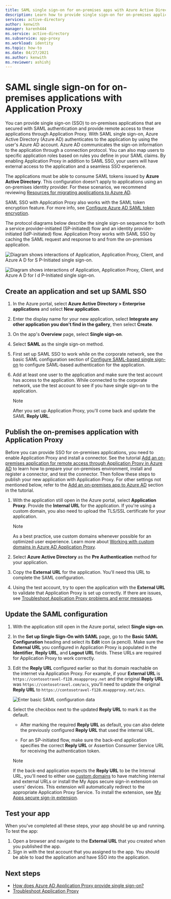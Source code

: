```yaml
---
title: SAML single sign-on for on-premises apps with Azure Active Directory Application Proxy
description: Learn how to provide single sign-on for on-premises applications that are secured with SAML authentication. Provide remote access to on-premises apps with Application Proxy.
services: active-directory
author: kenwith
manager: karenh444
ms.service: active-directory
ms.subservice: app-proxy
ms.workload: identity
ms.topic: how-to
ms.date: 04/27/2021
ms.author: kenwith
ms.reviewer: ashishj
---
```


# SAML single sign-on for on-premises applications with Application Proxy

You can provide single sign-on (SSO) to on-premises applications that are secured with SAML authentication and provide remote access to these applications through Application Proxy. With SAML single sign-on, Azure Active Directory (Azure AD) authenticates to the application by using the user's Azure AD account. Azure AD communicates the sign-on information to the application through a connection protocol. You can also map users to specific application roles based on rules you define in your SAML claims. By enabling Application Proxy in addition to SAML SSO, your users will have external access to the application and a seamless SSO experience.

The applications must be able to consume SAML tokens issued by **Azure Active Directory**. 
This configuration doesn't apply to applications using an on-premises identity provider. For these scenarios, we recommend reviewing [Resources for migrating applications to Azure AD](../manage-apps/migration-resources.md).

SAML SSO with Application Proxy also works with the SAML token encryption feature. For more info, see [Configure Azure AD SAML token encryption](../manage-apps/howto-saml-token-encryption.md).

The protocol diagrams below describe the single sign-on sequence for both a service provider-initiated (SP-initiated) flow and an identity provider-initiated (IdP-initiated) flow. Application Proxy works with SAML SSO by caching the SAML request and response to and from the on-premises application.

  ![Diagram shows interactions of Application, Application Proxy, Client, and Azure A D for S P-Initiated single sign-on.](./media/application-proxy-configure-single-sign-on-on-premises-apps/saml-sp-initiated-flow.png)

  ![Diagram shows interactions of Application, Application Proxy, Client, and Azure A D for I d P-Initiated single sign-on.](./media/application-proxy-configure-single-sign-on-on-premises-apps/saml-idp-initiated-flow.png)

## Create an application and set up SAML SSO

1. In the Azure portal, select **Azure Active Directory > Enterprise applications** and select **New application**.

2. Enter the display name for your new application, select **Integrate any other application you don't find in the gallery**, then select **Create**.

3. On the app's **Overview** page, select **Single sign-on**.

4. Select **SAML** as the single sign-on method.

5. First set up SAML SSO to work while on the corporate network, see the basic SAML configuration section of [Configure SAML-based single sign-on](../manage-apps/configure-saml-single-sign-on.md) to configure SAML-based authentication for the application.

6. Add at least one user to the application and make sure the test account has access to the application. While connected to the corporate network, use the test account to see if you have single sign-on to the application. 

   > [!NOTE]
   > After you set up Application Proxy, you'll come back and update the SAML **Reply URL**.

## Publish the on-premises application with Application Proxy

Before you can provide SSO for on-premises applications, you need to enable Application Proxy and install a connector. See the tutorial [Add an on-premises application for remote access through Application Proxy in Azure AD](application-proxy-add-on-premises-application.md) to learn how to prepare your on-premises environment, install and register a connector, and test the connector. Then follow these steps to publish your new application with Application Proxy. For other settings not mentioned below, refer to the [Add an on-premises app to Azure AD](application-proxy-add-on-premises-application.md#add-an-on-premises-app-to-azure-ad) section in the tutorial.

1. With the application still open in the Azure portal, select **Application Proxy**. Provide the **Internal URL** for the application. If you're using a custom domain, you also need to upload the TLS/SSL certificate for your application. 
   > [!NOTE]
   > As a best practice, use custom domains whenever possible for an optimized user experience. Learn more about [Working with custom domains in Azure AD Application Proxy](application-proxy-configure-custom-domain.md).

2. Select **Azure Active Directory** as the **Pre Authentication** method for your application.

3. Copy the **External URL** for the application. You'll need this URL to complete the SAML configuration.

4. Using the test account, try to open the application with the **External URL** to validate that Application Proxy is set up correctly. If there are issues, see [Troubleshoot Application Proxy problems and error messages](application-proxy-troubleshoot.md).

## Update the SAML configuration

1. With the application still open in the Azure portal, select **Single sign-on**. 

2. In the **Set up Single Sign-On with SAML** page, go to the **Basic SAML Configuration** heading and select its **Edit** icon (a pencil). Make sure the **External URL** you configured in Application Proxy is populated in the **Identifier**, **Reply URL**, and **Logout URL** fields. These URLs are required for Application Proxy to work correctly. 

3. Edit the **Reply URL** configured earlier so that its domain reachable on the internet via Application Proxy. For example, if your **External URL** is `https://contosotravel-f128.msappproxy.net` and the original **Reply URL** was `https://contosotravel.com/acs`, you'll need to update the original **Reply URL** to `https://contosotravel-f128.msappproxy.net/acs`.

    ![Enter basic SAML configuration data](./media/application-proxy-configure-single-sign-on-on-premises-apps/basic-saml-configuration.png)


4. Select the checkbox next to the updated **Reply URL** to mark it as the default.

   * After marking the required **Reply URL** as default, you can also delete the previously configured **Reply URL** that used the internal URL.

   * For an SP-initiated flow, make sure the back-end application specifies the correct **Reply URL** or Assertion Consumer Service URL for receiving the authentication token.

    > [!NOTE]
    > If the back-end application expects the **Reply URL** to be the Internal URL, you'll need to either use [custom domains](application-proxy-configure-custom-domain.md) to have matching internal and external URLs or install the My Apps secure sign-in extension on users' devices. This extension will automatically redirect to the appropriate Application Proxy Service. To install the extension, see [My Apps secure sign-in extension](https://support.microsoft.com/account-billing/sign-in-and-start-apps-from-the-my-apps-portal-2f3b1bae-0e5a-4a86-a33e-876fbd2a4510#download-and-install-the-my-apps-secure-sign-in-extension).
    
## Test your app

When you've completed all these steps, your app should be up and running. To test the app:

1. Open a browser and navigate to the **External URL** that you created when you published the app. 
1. Sign in with the test account that you assigned to the app. You should be able to load the application and have SSO into the application.

## Next steps

- [How does Azure AD Application Proxy provide single sign-on?](../manage-apps/what-is-single-sign-on.md)
- [Troubleshoot Application Proxy](application-proxy-troubleshoot.md)
